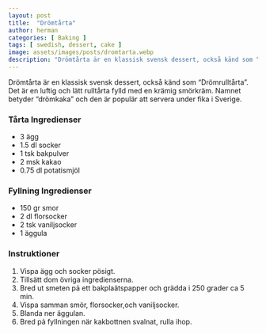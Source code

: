 ```yaml
---
layout: post
title:  "Drömtårta"
author: herman
categories: [ Baking ]
tags: [ swedish, dessert, cake ]
image: assets/images/posts/dromtarta.webp
description: "Drömtårta är en klassisk svensk dessert, också känd som “Drömrulltårta”. Det är en luftig och lätt rulltårta fylld med en krämig smörkräm. Namnet betyder “drömkaka” och den är populär att servera under fika i Sverige."
---
```


Drömtårta är en klassisk svensk dessert, också känd som “Drömrulltårta”. Det är en luftig och lätt rulltårta fylld med en krämig smörkräm. Namnet betyder “drömkaka” och den är populär att servera under fika i Sverige.

### Tårta Ingredienser
- 3 ägg
- 1.5 dl socker
- 1 tsk bakpulver
- 2 msk kakao
- 0.75 dl potatismjöl

### Fyllning Ingredienser
- 150 gr smor
- 2 dl florsocker
- 2 tsk vaniljsocker
- 1 äggula  

### Instruktioner
1. Vispa ägg och socker pösigt.
1. Tillsätt dom övriga ingredienserna.
1. Bred ut smeten pả ett bakplaätspapper och grädda i 250 grader ca 5 min.
1. Vispa samman smör, florsocker,och vaniljsocker.
1. Blanda ner äggulan.
1. Bred pả fyllningen när kakbottnen svalnat, rulla ihop.
